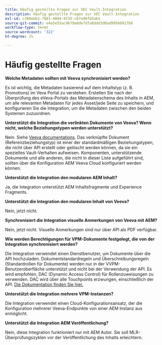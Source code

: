 ```yaml
---
title: Häufig gestellte Fragen zur VEC Vault-Integration
description: Häufig gestellte Fragen zur VEC Vault-Integration
exl-id: c308ebb3-7881-4094-9f35-c67a96fb5ab1
source-git-commit: e4a5e55ac9b79a8de7dfa8ddd3d0ad99560917b8
workflow-type: tm+mt
source-wordcount: '322'
ht-degree: 1%

---
```


# Häufig gestellte Fragen

**Welche Metadaten sollten mit Veeva synchronisiert werden?**

Es ist wichtig, die Metadaten basierend auf dem Inhaltstyp (z. B. Promotions) im Veva Portal zu verstehen. Erstellen Sie nach der Überprüfung des eVeva-Portals das Metadatenschema des Inhalts in AEM, um alle relevanten Metadaten für jedes Asset/jede Seite zu speichern, und konfigurieren Sie die Integration, um die Metadaten zwischen den beiden Systemen zuzuordnen.

**Unterstützt die Integration die verlinkten Dokumente von Veeva? Wenn nicht, welche Beziehungstypen werden unterstützt?**

Nein. Siehe [Veeva documentations](https://vaulthelp2.vod309.com/wordpress/admin-user-help/documents-admin-user-help/about-document-relationships/). Das verknüpfte Dokument (Referenzbeziehungstyp) ist einer der standardmäßigen Beziehungstypen, die nicht über API erstellt oder gelöscht werden können, da sie ein spezielles Vault-Verhalten aufweisen. Komponenten, unterstützende Dokumente und alle anderen, die nicht in dieser Liste aufgeführt sind, sollten über die Konfiguration AEM Veeva Cloud konfiguriert werden können.

**Unterstützt die Integration den modularen AEM Inhalt?**

Ja, die Integration unterstützt AEM Inhaltsfragmente und Experience Fragments.

**Unterstützt die Integration den modularen Inhalt von Veeva?**

Nein, jetzt nicht.

**Synchronisiert die Integration visuelle Anmerkungen von Veeva mit AEM?**

Nein, jetzt nicht. Visuelle Anmerkungen sind nur über API als PDF verfügbar.

**Wie werden Berechtigungen für VPM-Dokumente festgelegt, die von der Integration synchronisiert werden?**

Die Integration verwendet einen Dienstbenutzer, um Dokumente über die API hochzuladen.  Dokumentstandardregeln und Überschreibungsregeln (Standardrollen für Dokumente) werden nur in der VVPM-Benutzeroberfläche unterstützt und nicht bei der Verwendung der API. Es wird empfohlen, DAC (Dynamic Access Control) für Rollenzuweisungen zu verwenden. DAC wird über alle Touchpoints erzwungen, einschließlich der API. [Die Dokumentation finden Sie hier.](http://vaulthelp2.vod309.com/wordpress/admin-user-help/ah-user-permissions-access-control/about-dynamic-access-control-for-documents/)

**Unterstützt die Integration mehrere VPM-Instanzen?**

Die Integration verwendet einen Cloud-Konfigurationsansatz, der die Konfiguration mehrerer Veeva-Endpunkte von einer AEM Instanz aus ermöglicht.

**Unterstützt die Integration AEM Veröffentlichung?**

Nein, diese Integration funktioniert nur mit AEM Autor. Sie soll MLR-Überprüfungszyklen vor der Veröffentlichung des Inhalts erleichtern.
